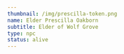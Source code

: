 ```yaml
---
thumbnail: /img/prescilla-token.png
name: Elder Prescilla Oakborn
subtitle: Elder of Wolf Grove
type: npc
status: alive
---
```

